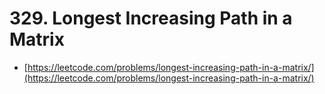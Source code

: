 # 329. Longest Increasing Path in a Matrix

- [https://leetcode.com/problems/longest-increasing-path-in-a-matrix/](https://leetcode.com/problems/longest-increasing-path-in-a-matrix/)
